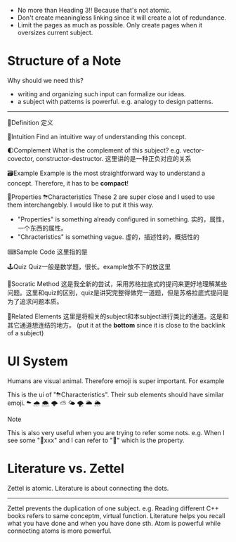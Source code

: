 - No more than Heading 3!! Because that's not atomic.
- Don't create meaningless linking since it will create a lot of redundance.
- Limit the pages as much as possible. Only create pages when it oversizes current subject.

# Structure of a Note
Why should we need this?
- writing and organizing such input can formalize our ideas.
- a subject with patterns is powerful. e.g. analogy to design patterns.
___

📝Definition
定义

🧠Intuition
Find an intuitive way of understanding this concept.

🌓Complement
What is the complement of this subject? e.g. vector-covector, constructor-destructor. 这里讲的是一种正负对应的关系


🗃Example
Example is the most straightforward way to understand a concept. Therefore, it has to be **compact**!

🌈Properties
⛈Characteristics
These 2 are super close and I used to use them interchangebly. I would like to put it this way. 
- "Properties" is something already configured in something. 实的，属性，一个东西的属性。
- "Chracteristics" is something vague. 虚的，描述性的，概括性的



⌨Sample Code
这里指的是

🕹Quiz
Quiz一般是数学题，很长。example放不下的放这里

🗿Socratic Method
这是我全新的尝试，采用苏格拉底式的提问来更好地理解某些问题。这里和quiz的区别，quiz是讲究完整得做完一道题，但是苏格拉底式提问是为了追求问题本质。

🌱Related Elements
这里是将相关的subject和本subject进行类比的通道。这是和其它通道想连结的地方。
(put it at the **bottom** since it is close to the backlink of a subject) 



# UI System
Humans are visual animal. Therefore emoji is super important. For example

This is the ui of "⛈Characteristics". Their sub elements should have similar emoji.
☁
🌧
🌨
🌩
⛅
🌤
🌪
🌥
🌦

> [!note]
> This is also very useful when you are trying to refer some nots. e.g. When I see some "🔴xxx" and I can refer to "🌈" which is the property.


# Literature vs. Zettel
Zettel is atomic.
Literature is about connecting the dots.
___
Zettel prevents the duplication of one subject. e.g. Reading different C++ books refers to same conceptm, virtual function.
Literature helps you recall what you have done and when you have done sth. Atom is powerful while connecting atoms is more powerful.


